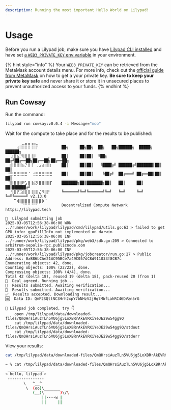 ```yaml
---
description: Running the most important Hello World on Lilypad!
---
```


# Usage

Before you run a Lilypad job, make sure you have [Lilypad CLI installed](broken-reference) and have set [a `WEB3_PRIVATE_KEY` env variable](broken-reference) in your environment.

{% hint style="info" %}
Your `WEB3_PRIVATE_KEY` can be retrieved from the MetaMask account details menu.  For more info, check out the [official guide from MetaMask](https://support.metamask.io/managing-my-wallet/secret-recovery-phrase-and-private-keys/how-to-export-an-accounts-private-key/) on how to get a your private key. **Be sure to keep your private key safe** and never share it or store it in unsecured places to prevent unauthorized access to your funds.
{% endhint %}

## Run Cowsay

Run the command:

```bash
lilypad run cowsay:v0.0.4 -i Message="moo"
```

Wait for the compute to take place and for the results to be published:

```
⠀⠀⠀⠀⠀⠀⣀⣤⣤⢠⣤⣀⠀⠀⠀⠀⠀
⠀⠀⠀⠀⢴⣿⣿⣿⣿⢸⣿⡟⠀⠀⠀⠀⠀    ██╗     ██╗██╗  ██╗   ██╗██████╗  █████╗ ██████╗
⠀⠀⣰⣿⣦⡙⢿⣿⣿⢸⡿⠀⠀⠀⠀⢀⠀    ██║     ██║██║  ╚██╗ ██╔╝██╔══██╗██╔══██╗██╔══██╗
⠀⢰⣿⣿⣿⣿⣦⡙⣿⢸⠁⢀⣠⣴⣾⣿⡆    ██║     ██║██║   ╚████╔╝ ██████╔╝███████║██║  ██║
⠀⣛⣛⣛⣛⣛⣛⣛⠈⠀⣚⣛⣛⣛⣛⣛⣛    ██║     ██║██║    ╚██╔╝  ██╔═══╝ ██╔══██║██║  ██║
⠀⢹⣿⣿⣿⣿⠟⣡⣿⢸⣮⡻⣿⣿⣿⣿⡏    ███████╗██║███████╗██║   ██║     ██║  ██║██████╔╝
⠀⠀⢻⣿⡟⣩⣾⣿⣿⢸⣿⣿⣌⠻⣿⡟⠀    ╚══════╝╚═╝╚══════╝╚═╝   ╚═╝     ╚═╝  ╚═╝╚═════╝ v2.13.0
⠀⠀⠀⠉⢾⣿⣿⣿⣿⢸⣿⣿⣿⡷⠈⠀⠀
⠀⠀⠀⠀⠀⠈⠙⠛⠛⠘⠛⠋⠁⠀ ⠀⠀⠀   Decentralized Compute Network  https://lilypad.tech

🌟  Lilypad submitting job
2025-03-05T12:56:38-06:00 WRN ../runner/work/lilypad/lilypad/cmd/lilypad/utils.go:63 > failed to get GPU info: gpuFillInfo not implemented on darwin
2025-03-05T12:56:38-06:00 INF ../runner/work/lilypad/lilypad/pkg/web3/sdk.go:209 > Connected to arbitrum-sepolia-rpc.publicnode.com
2025-03-05T12:56:38-06:00 INF ../runner/work/lilypad/lilypad/pkg/jobcreator/run.go:27 > Public Address: 0xB86bCAe21AC95BCe7a49C057dC8d911033f8CB7c
Enumerating objects: 42, done.
Counting objects: 100% (22/22), done.
Compressing objects: 100% (4/4), done.
Total 42 (delta 18), reused 19 (delta 18), pack-reused 20 (from 1)
💌  Deal agreed. Running job...
🤔  Results submitted. Awaiting verification...
🤔  Results submitted. Awaiting verification...
✅  Results accepted. Downloading result...
🆔  Data ID: QmP2SQttNC3Hrh2xpY7bNHzV2jHq7MbfLahRC46DVzn5rG

🍂 Lilypad job completed, try 👇
    open /tmp/lilypad/data/downloaded-files/QmQHrsiAuzTLn5VU6jg5LoXBRrAkEVRKiYeJE29w54gg9Q
    cat /tmp/lilypad/data/downloaded-files/QmQHrsiAuzTLn5VU6jg5LoXBRrAkEVRKiYeJE29w54gg9Q/stdout
    cat /tmp/lilypad/data/downloaded-files/QmQHrsiAuzTLn5VU6jg5LoXBRrAkEVRKiYeJE29w54gg9Q/stderr
```

View your results:&#x20;

```bash
cat /tmp/lilypad/data/downloaded-files/QmQHrsiAuzTLn5VU6jg5LoXBRrAkEVRKiYeJE29w54gg9Q/stdout
```

```bash
~ % cat /tmp/lilypad/data/downloaded-files/QmQHrsiAuzTLn5VU6jg5LoXBRrAkEVRKiYeJE29w54gg9Q/stdout
 ________________ 
< hello, lilypad >
 ---------------- 
        \   ^__^
         \  (oo)\_______
            (__)\       )\/\
                ||----w |
                ||     ||
```

